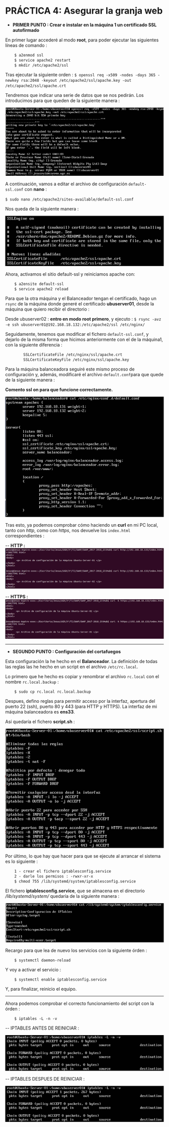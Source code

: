 # PRÁCTICA 4: Asegurar la granja web


* **PRIMER PUNTO : Crear e instalar en la máquina 1 un certificado SSL autofirmado**


En primer lugar accederé al modo **root**, para poder ejecutar las siguientes líneas de comando : 

		$ a2enmod ssl
		$ service apache2 restart
		$ mkdir /etc/apache2/ssl
		
Tras ejecutar la siguiente orden :
`$ openssl req -x509 -nodes -days 365 -newkey rsa:2048 -keyout /etc/apache2/ssl/apache.key -out /etc/apache2/ssl/apache.crt`

Tendremos que indicar una serie de datos que se nos pedirán. Los introducimos para que queden de la siguiente manera : 

![](https://github.com/Jesus715/SWAP_2017-2018/blob/master/P4/instalacionSSL.png) 

A continuación, vamos a editar el archivo de configuración `default-ssl.conf` con **nano** :

`$ sudo nano /etc/apache2/sites-available/default-ssl.conf`


Nos	queda de la siguiente manera :

![](https://github.com/Jesus715/SWAP_2017-2018/blob/master/P4/defaultSSLconfModificado.png) 

Ahora, activamos el sitio default-ssl y reiniciamos apache con:

		$ a2ensite default-ssl
		$ service apache2 reload

Para que la otra máquina y el Balanceador tengan el certificado, hago un `rsync` de la máquina donde generé el certificado **ubuserver01**, desde la máquina que quiero recibir el directorio :


Desde ubuserver02 :
**entro en modo root primero**, y ejecuto :
`$ rsync -avz -e ssh ubuserver01@192.168.18.132:/etc/apache2/ssl /etc/nginx/` 

Seguidamente, tenemos que modificar el fichero `default-ssl.conf`, y dejarlo de la misma forma que hicimos anteriormente con el de la máquina1, con la siguiente diferencia : 

			SSLCertificateFile /etc/nginx/ssl/apache.crt
			SSLCertificateKeyFile /etc/nginx/ssl/apache.key

Para la máquina balanceadora seguiré este mismo proceso de configuración y, además, modificaré el archivo `default.conf`para que quede de la siguiente manera : 

**Comento ssl on para que funcione correctamente.**

![](https://github.com/Jesus715/SWAP_2017-2018/blob/master/P4/defaultSSL.png) 

Tras esto, ya podemos comprobar cómo haciendo un **curl** en mi PC local, tanto con _http_, como con _https_, nos devuelve los `index.html` correspondientes : 

-- **HTTP :**
![](https://github.com/Jesus715/SWAP_2017-2018/blob/master/P4/curlHTTP.png) 

-- **HTTPS :**
![](https://github.com/Jesus715/SWAP_2017-2018/blob/master/P4/curlHTTPS.png) 

___

* **SEGUNDO PUNTO : Configuración del cortafuegos**

Esta configuración la he hecho en el **Balanceador**. La definición de todas las reglas las he hecho en un script en el archivo `/etc/rc.local`.

Lo primero que he hecho es copiar y renombrar el archivo `rc.local` con el nombre `rc.local.backup` : 

		$ sudo cp rc.local rc.local.backup

Despues, defino reglas para permitir acceso por la interfaz, apertura del puerto 22 (ssh), puerto 80 y 443 (para HTTP y HTTPS).
La interfaz de mi máquina balanceadora es **ens33**.

Así quedaría el fichero **script.sh** :

![](https://github.com/Jesus715/SWAP_2017-2018/blob/master/P4/script.png) 

Por último, lo que hay que hacer para que se ejecute al arrancar el sistema es lo siguiente : 

		1 - crear el fichero iptablesconfig.service
		2 - darle los permisos : -rwxr-xr-x
		$ chmod 755 /lib/systemd/system/iptablesconfig.service

El fichero **iptablesconfig.service**, que se almacena en el directorio _/lib/systemd/system/_ quedaría de la siguiente manera : 

![](https://github.com/Jesus715/SWAP_2017-2018/blob/master/P4/iptablesService.png) 

Recargo para que lea de nuevo los servicios con la siguiente órden :

		$ systemctl daemon-reload
  
  
Y voy a activar el servicio :

		$ systemctl enable iptablesconfig.service
		
Y, para finalizar, reinicio el equipo.
___
 
Ahora podemos comprobar el correcto funcionamiento del script con la órden :

		$ iptables -L -n -v
		
-- IPTABLES ANTES DE REINICIAR : 

![](https://github.com/Jesus715/SWAP_2017-2018/blob/master/P4/iptablesANTES.png) 

-- IPTABLES DESPUES DE REINICIAR : 

![](https://github.com/Jesus715/SWAP_2017-2018/blob/master/P4/iptablesDESPUES.png) 